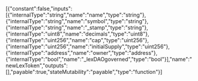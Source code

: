 [{"constant":false,"inputs":[{"internalType":"string","name":"name","type":"string"},{"internalType":"string","name":"symbol","type":"string"},{"internalType":"string","name":"_stamp","type":"string"},{"internalType":"uint8","name":"decimals","type":"uint8"},{"internalType":"uint256","name":"cap","type":"uint256"},{"internalType":"uint256","name":"initialSupply","type":"uint256"},{"internalType":"address","name":"owner","type":"address"},{"internalType":"bool","name":"_lexDAOgoverned","type":"bool"}],"name":"newLexToken","outputs":[],"payable":true,"stateMutability":"payable","type":"function"}]
